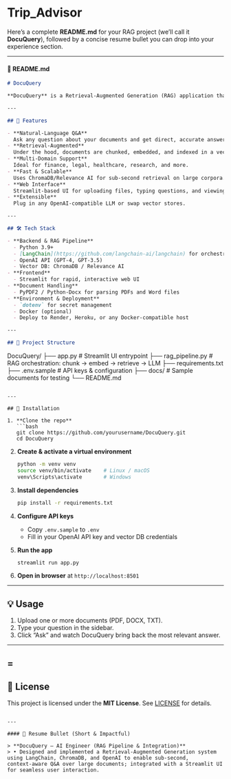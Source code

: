 # Trip_Advisor
Here’s a complete **README.md** for your RAG project (we’ll call it **DocuQuery**), followed by a concise resume bullet you can drop into your experience section.

---

#### 📄 README.md

```markdown
# DocuQuery

**DocuQuery** is a Retrieval‑Augmented Generation (RAG) application that lets users query large documents (PDFs, DOCXs, text files) and receive precise, context‑based answers—no more endless manual searching.

---

## 🚀 Features

- **Natural‑Language Q&A**  
  Ask any question about your documents and get direct, accurate answers.
- **Retrieval‑Augmented**  
  Under the hood, documents are chunked, embedded, and indexed in a vector database. Queries retrieve only the relevant chunks before LLM processing.
- **Multi‑Domain Support**  
  Ideal for finance, legal, healthcare, research, and more.
- **Fast & Scalable**  
  Uses ChromaDB/Relevance AI for sub‑second retrieval on large corpora.
- **Web Interface**  
  Streamlit‑based UI for uploading files, typing questions, and viewing answers.
- **Extensible**  
  Plug in any OpenAI‑compatible LLM or swap vector stores.

---

## 🛠️ Tech Stack

- **Backend & RAG Pipeline**  
  - Python 3.9+  
  - [LangChain](https://github.com/langchain-ai/langchain) for orchestrating embeddings, retrieval, and LLM calls  
  - OpenAI API (GPT‑4, GPT‑3.5)  
  - Vector DB: ChromaDB / Relevance AI  
- **Frontend**  
  - Streamlit for rapid, interactive web UI  
- **Document Handling**  
  - PyPDF2 / Python‑Docx for parsing PDFs and Word files  
- **Environment & Deployment**  
  - `dotenv` for secret management  
  - Docker (optional)  
  - Deploy to Render, Heroku, or any Docker‑compatible host

---

## 📂 Project Structure

```

DocuQuery/
├── app.py                  # Streamlit UI entrypoint
├── rag\_pipeline.py         # RAG orchestration: chunk → embed → retrieve → LLM
├── requirements.txt
├── .env.sample             # API keys & configuration
├── docs/                   # Sample documents for testing
└── README.md

````

---

## 🔧 Installation

1. **Clone the repo**  
   ```bash
   git clone https://github.com/yourusername/DocuQuery.git
   cd DocuQuery
````

2. **Create & activate a virtual environment**

   ```bash
   python -m venv venv
   source venv/bin/activate    # Linux / macOS
   venv\Scripts\activate       # Windows
   ```
3. **Install dependencies**

   ```bash
   pip install -r requirements.txt
   ```
4. **Configure API keys**

   * Copy `.env.sample` to `.env`
   * Fill in your OpenAI API key and vector DB credentials
5. **Run the app**

   ```bash
   streamlit run app.py
   ```
6. **Open in browser** at `http://localhost:8501`

---

## 💡 Usage

1. Upload one or more documents (PDF, DOCX, TXT).
2. Type your question in the sidebar.
3. Click “Ask” and watch DocuQuery bring back the most relevant answer.

---

=
---

## 📜 License

This project is licensed under the **MIT License**. See [LICENSE](LICENSE) for details.

```

---

#### 📝 Resume Bullet (Short & Impactful)

> **DocuQuery – AI Engineer (RAG Pipeline & Integration)**  
> • Designed and implemented a Retrieval‑Augmented Generation system using LangChain, ChromaDB, and OpenAI to enable sub‑second, context‑aware Q&A over large documents; integrated with a Streamlit UI for seamless user interaction.
```
